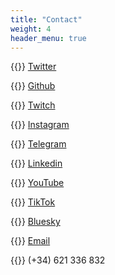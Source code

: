 ```yaml
---
title: "Contact"
weight: 4
header_menu: true
---
```


{{<fa class="fa-brands fa-twitter">}} [Twitter](https://twitter.com/sdelquin)

{{<fa class="fa-brands fa-github">}} [Github](https://github.com/sdelquin)

{{<fa class="fa-brands fa-twitch">}} [Twitch](https://twitch.tv/sdelquin)

{{<fa class="fa-brands fa-instagram">}} [Instagram](http://instagram.com/sdelquin)

{{<fa class="fa-brands fa-telegram">}} [Telegram](https://t.me/sdelquin)

{{<fa class="fa-brands fa-linkedin">}} [Linkedin](https://www.linkedin.com/in/sdelquin)

{{<fa class="fa-brands fa-youtube">}} [YouTube](https://www.youtube.com/@sdelquin)

{{<fa class="fa-brands fa-tiktok">}} [TikTok](https://www.tiktok.com/@sdelquin)

{{<fa class="fa-brands fa-bluesky">}} [Bluesky](https://bsky.app/profile/sdelquin.me)

{{<fa class="fa-solid fa-inbox">}} [Email](sdelquin@gmail.com)

{{<fa class="fa-solid fa-mobile-retro">}} (+34) 621 336 832
